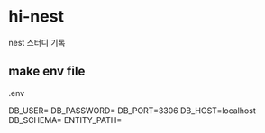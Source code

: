 # hi-nest
nest 스터디 기록


## make env file
.env

DB_USER=
DB_PASSWORD=
DB_PORT=3306
DB_HOST=localhost
DB_SCHEMA=
ENTITY_PATH=
